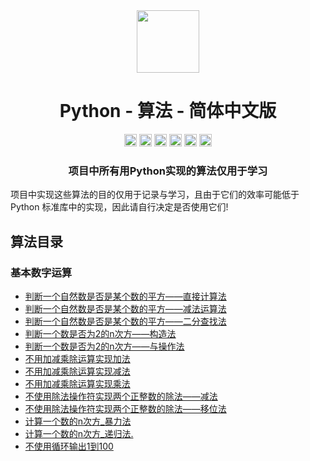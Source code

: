<div align="center">
<!-- Title: -->
  <a href="https://github.com/TheAlgorithm-SimpleChinese/">
    <img src="https://my-git-hub-1302050737.cos.ap-beijing.myqcloud.com/Profile/plane-1828996.svg" height="100">
  </a>
    <h1><a">Python - 算法</a> - 简体中文版</h1>
<!-- Labels: -->
  <!-- First row: -->
  <a>
    <img src="https://img.shields.io/github/license/hopetree/izone" height="20" alt="Github Ready-to-Code">
  </a>
  <a>
    <img src="https://img.shields.io/pypi/pyversions/Django" height="20" alt="Contributions Welcome">
  </a>
  <a>
    <img src="https://my-git-hub-1302050737.cos.ap-beijing.myqcloud.com/Profile/donate.svg" height="20" alt="Donate">
  </a>
  <img src="https://img.shields.io/github/repo-size/TheAlgorithms/Python.svg?label=Repo%20size&style=flat-square" height="20">
  <a>
    <img src="https://img.shields.io/github/workflow/status/hopetree/izone/Docker%20Image%20CI?logo=github" height="20" alt="Discord chat">
  </a>
  <a>
    <img src="https://img.shields.io/badge/Chat-Gitter-ff69b4.svg?label=Chat&logo=gitter&style=flat-square" height="20" alt="Gitter chat">
  </a>
  <!-- Second row: -->
  <br>
<!-- Short description: -->
  <h3>项目中所有用Python实现的算法仅用于学习</h3>
</div>

项目中实现这些算法的目的仅用于记录与学习，且由于它们的效率可能低于 Python 标准库中的实现，因此请自行决定是否使用它们!

## 算法目录

### 基本数字运算

* [判断一个自然数是否是某个数的平方——直接计算法](https://github.com/TheAlgorithm-SimpleChinese/Python/blob/main/基本数字运算/判断一个自然数是否是某个数的平方_直接计算法.py)
* [判断一个自然数是否是某个数的平方——减法运算法](https://github.com/TheAlgorithm-SimpleChinese/Python/blob/main/基本数字运算/判断一个自然数是否是某个数的平方_减法运算法.py)
* [判断一个自然数是否是某个数的平方——二分查找法](https://github.com/TheAlgorithm-SimpleChinese/Python/blob/main/基本数字运算/判断一个自然数是否是某个数的平方_二分查找法.py)
* [判断一个数是否为2的n次方——构造法](https://github.com/TheAlgorithm-SimpleChinese/Python/blob/main/基本数字运算/判断一个数是否为2的n次方_构造法.py)
* [判断一个数是否为2的n次方——与操作法](https://github.com/TheAlgorithm-SimpleChinese/Python/blob/main/基本数字运算/判断一个数是否为2的n次方_与操作法.py)
* [不用加减乘除运算实现加法](https://github.com/TheAlgorithm-SimpleChinese/Python/blob/main/基本数字运算/不用加减乘除运算实现加法.py)
* [不用加减乘除运算实现减法](https://github.com/TheAlgorithm-SimpleChinese/Python/blob/main/基本数字运算/不用加减乘除运算实现减法.py)
* [不用加减乘除运算实现乘法](https://github.com/TheAlgorithm-SimpleChinese/Python/blob/main/基本数字运算/不用加减乘除运算实现乘法.py)
* [不使用除法操作符实现两个正整数的除法——减法](https://github.com/TheAlgorithm-SimpleChinese/Python/blob/main/基本数字运算/不使用除法操作符实现两个正整数的除法_减法.py)
* [不使用除法操作符实现两个正整数的除法——移位法](https://github.com/TheAlgorithm-SimpleChinese/Python/blob/main/基本数字运算/不使用除法操作符实现两个正整数的除法_移位法.py)
* [计算一个数的n次方_暴力法](https://github.com/TheAlgorithm-SimpleChinese/Python/blob/main/基本数字运算/计算一个数的n次方_暴力法.py)
* [计算一个数的n次方_递归法.](https://github.com/TheAlgorithm-SimpleChinese/Python/blob/main/基本数字运算/计算一个数的n次方_递归法.py)
* [不使用循环输出1到100](https://github.com/TheAlgorithm-SimpleChinese/Python/blob/main/基本数字运算/不使用循环输出1到100.py)

